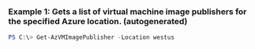 
### Example 1: Gets a list of virtual machine image publishers for the specified Azure location. (autogenerated)
```powershell
PS C:\> Get-AzVMImagePublisher -Location westus

```


